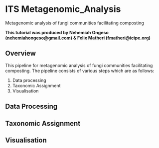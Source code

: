 # ITS Metagenomic_Analysis
Metagenomic analysis of fungi communities facilitating composting

**This tutorial was produced by Nehemiah Ongeso (nehemiahongeso@gmail.com) & Felix Matheri (fmatheri@icipe.org)**

## Overview

This pipeline for metagenomic analysis of fungi communities facilitating composting. The pipeline consists of various steps which are as follows:

1. Data processing
2. Taxonomic Assignment
3. Visualisation

## Data Processing


## Taxonomic Assignment


## Visualisation




